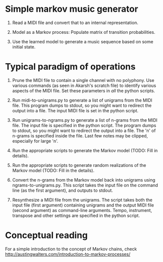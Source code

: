 # Simple markov music generator

1. Read a MIDI file and convert that to an internal representation.

2. Model as a Markov process: Populate matrix of transition probabilities.

3. Use the learned model to generate a music sequence based on some initial state.


# Typical paradigm of operations

1. Prune the MIDI file to contain a single channel with no
   polyphony. Use various commands (as seen in Akarsh's scratch file)
   to identify various aspects of the MIDI file. Set these parameters
   in _all_ the python scripts.

2. Run midi-to-unigrams.py to generate a list of unigrams from the
   MIDI file. This program dumps to stdout, so you might want to
   redirect the output into a file. The input MIDI file is set in the
   python script.

3. Run unigrams-to-ngrams.py to generate a list of n-grams from the
   MIDI file. The input file is specified in the python script. The
   program dumps to stdout, so you might want to redirect the output
   into a file. The 'n' of n-grams is specified inside the file. Last
   few notes may be clipped, especially for large 'n'.

4. Run the appropriate scripts to generate the Markov model (TODO:
   Fill in details).

5. Run the appropriate scripts to generate random realizations of the
   Markov model (TODO: Fill in the details).

6. Convert the n-grams from the Markov model back into unigrams using
   ngrams-to-unigrams.py. This script takes the input file on the
   command line (as the first argument), and outputs to stdout.

7. Resynthesize a MIDI file from the unigrams. The script takes both
   the input file (first argument) containing unigrams and the output
   MIDI file (second argument) as command-line arguments. Tempo,
   instrument, transpose and other settings are specified in the
   python script.

# Conceptual reading

For a simple introduction to the concept of Markov chains, check <http://austingwalters.com/introduction-to-markov-processes/>



